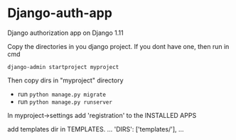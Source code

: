 # Django-auth-app
Django authorization app on Django 1.11


Copy the directories in you django project. If you dont have one, then run in cmd 

```django-admin startproject myproject```

Then copy dirs in "myproject" directory

* run ```python manage.py migrate```  
* run ```python manage.py runserver```


In myproject->settings add  'registration' to the INSTALLED APPS

add templates dir in TEMPLATES.
...
'DIRS': ['templates/'],
...
